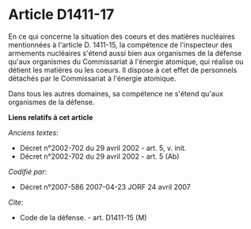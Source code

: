 # Article D1411-17

En ce qui concerne la situation des coeurs et des matières nucléaires mentionnées à l'article D. 1411-15, la compétence de
l'inspecteur des armements nucléaires s'étend aussi bien aux organismes de la défense qu'aux organismes du Commissariat à
l'énergie atomique, qui réalise ou détient les matières ou les coeurs. Il dispose à cet effet de personnels détachés par le
Commissariat à l'énergie atomique.

Dans tous les autres domaines, sa compétence ne s'étend qu'aux organismes de la défense.

**Liens relatifs à cet article**

_Anciens textes_:

  - Décret n°2002-702 du 29 avril 2002 - art. 5, v. init.
  - Décret n°2002-702 du 29 avril 2002 - art. 5 (Ab)

_Codifié par_:

  - Décret n°2007-586 2007-04-23 JORF 24 avril 2007

_Cite_:

  - Code de la défense. - art. D1411-15 (M)
